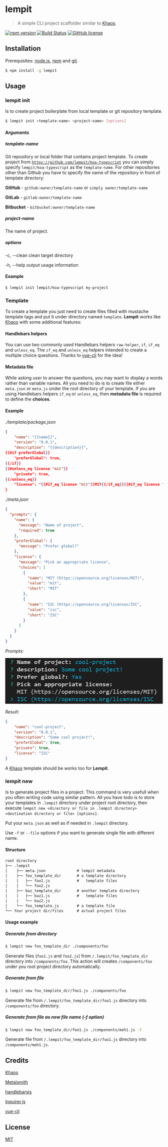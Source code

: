 # lempit

> A simple CLI project scaffolder similar to [Khaos](https://github.com/segmentio/khaos).

[![npm version](https://badge.fury.io/js/lempit.svg)](https://badge.fury.io/js/lempit)
[![Build Status](https://travis-ci.org/lempit/lempit.svg?branch=master)](https://travis-ci.org/lempit/lempit)
[![GitHub license](https://img.shields.io/badge/license-MIT-blue.svg)](https://raw.githubusercontent.com/lempit/lempit/master/LICENSE) 

## Installation

Prerequisites: [node.js](https://nodejs.org/en/), [npm](https://www.npmjs.com/get-npm) and [git](https://git-scm.com/).

``` bash
$ npm install -g lempit
```

## Usage

### lempit init

Is to create project boilerplate from local template or git repository template.

``` bash
$ lempit init <template-name> <project-name> [options]
```

#### Arguments

##### template-name
Git repository or local folder that contains project template. To create project from [`https://github.com/lempit/koa-typescript`](https://github.com/lempit/koa-typescript) you can simply specify `lempit/koa-typescript` as the `template-name`. For other repositories other than Github you have to specify the name of the repository in front of template directory:

**GitHub** - `github:owner/template-name` or `simply owner/template-name`

**GitLab** - `gitlab:owner/template-name`

**Bitbucket** - `bitbucket:owner/template-name`

##### project-name
The name of project.

##### options
-c, --clean  clean target directory

-h, --help   output usage information


#### Example

``` bash
$ lempit init lempit/koa-typescript my-project
```


### Template
To create a template you just need to create files filled with mustache template tags and put it under directory named `template`. **Lempit** works like [Khaos](https://github.com/segmentio/khaos) with some additional features:

#### Handlebars helpers

You can use two commonly used Handlebars helpers `raw-helper`, `if`, `if_eq` and `unless_eq`. The `if_eq` and `unless_eq` helpers intended to create a multiple choice questions. Thanks to [vue-cli](https://github.com/vuejs/vue-cli) for the idea!

#### Metadata file

While asking user to answer the questions, you may want to display a words rather than variable names. All you need to do is to create file either `meta.json` or `meta.js` under the root directory of your template. If you are using Handlebars helpers `if_eq` or `unless_eq`, then **metadata file** is required to define the **choices**.

#### Example

*./template/package.json*
```json
{
    "name": "{{name}}",
    "version": "0.0.1",
    "description": "{{description}}",
{{#if preferGlobal}}
    "preferGlobal": true,
{{/if}}
{{#unless_eq license "mit"}}
    "private": true,
{{/unless_eq}}
    "license": "{{#if_eq license "mit"}}MIT{{/if_eq}}{{#if_eq license "isc"}}ISC{{/if_eq}}"    
}
```

*./meta.json*
```json
{
  "prompts": {
    "name": {
      "message": "Name of project",
      "required": true
    },
    "preferGlobal": {
      "message": "Prefer global?"
    },
    "license": {			
      "message": "Pick an appropriate license",
      "choices": [
        {
          "name": "MIT (https://opensource.org/licenses/MIT)",
          "value": "mit",
          "short": "MIT"
        },
        {
          "name": "ISC (https://opensource.org/licenses/ISC",
          "value": "isc",
          "short": "ISC"
        }
      ]
    }
  }
}
```

*Prompts:*

![Prompts](assets/screenshots/prompt-example.png)

*Result:*

```json
{
    "name": "cool-project",
    "version": "0.0.1",
    "description": "Some cool project!",
    "preferGlobal": true,
    "private": true,
    "license": "ISC"    
}
```

A [Khaos](https://github.com/segmentio/khaos) template should be works too for **Lempit**.


### lempit new

Is to generate project files in a project.
This command is very usefull when you often writing code using similar pattern. 
All you have todo is to store your templates in `.lempit` directory under project root directory,
then execute `lempit new <directory or file in .lempit directory> <destination directory or file> [options]`.

Put your `meta.json` as well as if needed in `.lempit` directory.

Use `-f` or `--file` options if you want to generate single file with different name.

#### Structure

```
root directory
├── .lempit
|    ├── meta.json              # lempit metadata            
|    ├── foo_template_dir       # a template directory
|    |   ├── foo1.js            #   template files
|    |   └── foo2.js
|    ├── baz_template_dir       # another template directory
|    |   ├── baz1.js            #   template files
|    |   └── baz2.js
|    └── foo_template.js        # a template file
└── Your project dir/files      # actual project files

```

#### Usage example


##### Generate from directory

```bash
$ lempit new foo_template_dir ./components/foo
```

Generate files (`foo1.js` and `foo2.js`) from `/.lempit/foo_template_dir` directory into `/components/foo`. 
This action will creates `/components/foo` under you root project directory automatically. 


##### Generate from file

```bash
$ lempit new foo_template_dir/foo1.js ./components/foo
```

Generate file from `/.lempit/foo_template_dir/foo1.js` directory into `/components/foo` directory.


##### Generate from file as new file name (-f option)

```bash
$ lempit new foo_template_dir/foo1.js ./components/meh1.js -f
```

Generate file from `/.lempit/foo_template_dir/foo1.js` directory into `/components/meh1.js`.





## Credits
[Khaos](https://github.com/segmentio/khaos)

[Metalsmith](http://www.metalsmith.io/)

[handlebarsjs](http://handlebarsjs.com/)

[Inquirer.js](https://github.com/SBoudrias/Inquirer.js)

[vue-cli](https://github.com/vuejs/vue-cli)


## License
[MIT](https://github.com/lempit/lempit/blob/master/LICENSE)